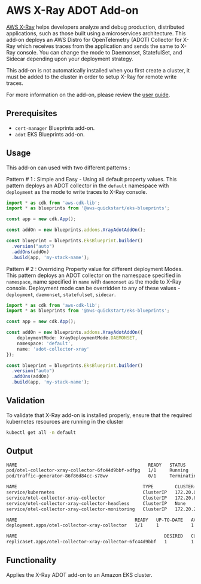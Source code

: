 # AWS X-Ray ADOT Add-on

[AWS X-Ray](https://aws.amazon.com/xray/) helps developers analyze and debug production, distributed applications, such as those built using a microservices architecture. This add-on deploys an AWS Distro for OpenTelemetry (ADOT) Collector for X-Ray which receives traces from the application and sends the same to X-Ray console. You can change the mode to Daemonset, StatefulSet, and Sidecar depending upon your deployment strategy.

This add-on is not automatically installed when you first create a cluster, it must be added to the cluster in order to setup X-Ray for remote write traces.

For more information on the add-on, please review the [user guide](https://docs.aws.amazon.com/eks/latest/userguide/opentelemetry.html).

## Prerequisites
- `cert-manager` Blueprints add-on.
- `adot` EKS Blueprints add-on.

## Usage

This add-on can used with two different patterns :

Pattern # 1 : Simple and Easy - Using all default property values. This pattern deploys an ADOT collector in the `default` namespace with `deployment` as the mode to write traces to X-Ray console.

```typescript
import * as cdk from 'aws-cdk-lib';
import * as blueprints from '@aws-quickstart/eks-blueprints';

const app = new cdk.App();

const addOn = new blueprints.addons.XrayAdotAddOn();

const blueprint = blueprints.EksBlueprint.builder()
  .version("auto")
  .addOns(addOn)
  .build(app, 'my-stack-name');
```

Pattern # 2 : Overriding Property value for different deployment Modes. This pattern deploys an ADOT collector on the namespace specified in `namespace`, name specified in `name` with `daemonset` as the mode to X-Ray console. Deployment mode can be overridden to any of these values - `deployment`, `daemonset`, `statefulset`, `sidecar`.

```typescript
import * as cdk from 'aws-cdk-lib';
import * as blueprints from '@aws-quickstart/eks-blueprints';

const app = new cdk.App();

const addOn = new blueprints.addons.XrayAdotAddOn({
    deploymentMode: XrayDeploymentMode.DAEMONSET,
    namespace: 'default',
    name: 'adot-collector-xray'
});

const blueprint = blueprints.EksBlueprint.builder()
  .version("auto")
  .addOns(addOn)
  .build(app, 'my-stack-name');
```

## Validation

To validate that X-Ray add-on is installed properly, ensure that the required kubernetes resources are running in the cluster

```bash
kubectl get all -n default
```

## Output
```bash
NAME                                                 READY   STATUS        RESTARTS   AGE
pod/otel-collector-xray-collector-6fc44d9bbf-xdfpg   1/1     Running       0          6m44s
pod/traffic-generator-86f86d84cc-s78wv               0/1     Terminating   0          128m

NAME                                               TYPE        CLUSTER-IP      EXTERNAL-IP   PORT(S)             AGE
service/kubernetes                                 ClusterIP   172.20.0.1      <none>        443/TCP             3d
service/otel-collector-xray-collector              ClusterIP   172.20.83.240   <none>        4317/TCP,4318/TCP   6m46s
service/otel-collector-xray-collector-headless     ClusterIP   None            <none>        4317/TCP,4318/TCP   6m46s
service/otel-collector-xray-collector-monitoring   ClusterIP   172.20.2.85     <none>        8888/TCP            6m46s

NAME                                            READY   UP-TO-DATE   AVAILABLE   AGE
deployment.apps/otel-collector-xray-collector   1/1     1            1           6m44s

NAME                                                       DESIRED   CURRENT   READY   AGE
replicaset.apps/otel-collector-xray-collector-6fc44d9bbf   1         1         1       6m44s
```

## Functionality

Applies the X-Ray ADOT add-on to an Amazon EKS cluster. 
